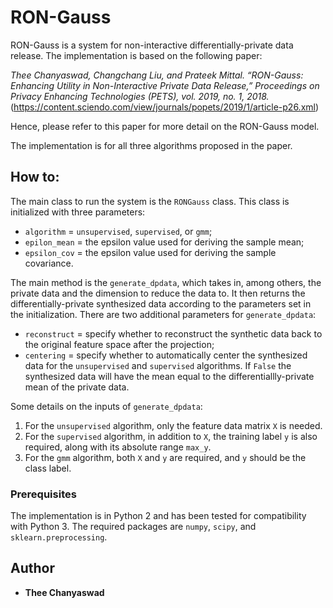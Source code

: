 # RON-Gauss

RON-Gauss is a system for non-interactive differentially-private data release. The implementation is based on the following paper:

*Thee Chanyaswad, Changchang Liu, and Prateek Mittal. “RON-Gauss: Enhancing Utility in Non-Interactive Private Data Release,” Proceedings on Privacy Enhancing Technologies (PETS), vol. 2019, no. 1, 2018.* (https://content.sciendo.com/view/journals/popets/2019/1/article-p26.xml)

Hence, please refer to this paper for more detail on the RON-Gauss model.

The implementation is for all three algorithms proposed in the paper.

## How to:

The main class to run the system is the `RONGauss` class. This class is initialized with three parameters:
- `algorithm` = `unsupervised`, `supervised`, or `gmm`;
- `epilon_mean` = the epsilon value used for deriving the sample mean;
- `epsilon_cov` = the epsilon value used for deriving the sample covariance.

The main method is the `generate_dpdata`, which takes in, among others, the private data and the dimension to reduce the data to. It then returns the differentially-private synthesized data according to the parameters set in the initialization. There are two additional parameters for `generate_dpdata`:
- `reconstruct` = specify whether to reconstruct the synthetic data back to the original feature space after the projection;
- `centering` = specify whether to automatically center the synthesized data for the `unsupervised` and `supervised` algorithms. If `False` the synthesized data will have the mean equal to the differentiallly-private mean of the private data.

Some details on the inputs of `generate_dpdata`:
1) For the `unsupervised` algorithm, only the feature data matrix `X` is needed. 
2) For the `supervised` algorithm, in addition to `X`, the training label `y` is also required, along with its absolute range `max_y`. 
3) For the `gmm` algorithm, both `X` and `y` are required, and `y` should be the class label.


### Prerequisites

The implementation is in Python 2 and has been tested for compatibility with Python 3. The required packages are `numpy`, `scipy`, and `sklearn.preprocessing`.


## Author

* **Thee Chanyaswad**

